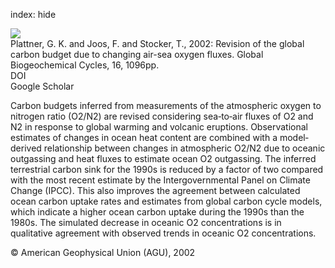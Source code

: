 index: hide

<div class="Citation">
    <div class="Citation-thumb CitationThumb-linked"  data-href="https://doi.org/10.1029/2001gb001746">
      <img src="https://static.claimspace.cloud/climate-study-static/refs/thumbs/6/Plattner_et_al_2002-thumb.png" />
    </div>

  <div class="Citation-body">
    <div class="Citation-text">Plattner, G. K. and Joos, F. and Stocker, T., 2002: Revision of the global carbon budget due to changing air-sea oxygen fluxes. <span class="Article-journal">Global Biogeochemical Cycles, </span><span class="Article-volume">16, </span>1096pp.</div>
    <div class="Citation-links">
      <div class="CitationLink" data-href="https://doi.org/10.1029/2001gb001746">
        <div class="CitationLink-icon CitationLink-Doi"></div>
        <div class="CitationLink-text">DOI</div>
      </div>
      <div class="CitationLink" data-href="https://scholar.google.com/scholar?q=10.1029/2001gb001746">
        <div class="CitationLink-icon CitationLink-Scholar"></div>
        <div class="CitationLink-text">Google Scholar</div>
      </div>
    </div>
  </div>
</div>

Carbon budgets inferred from measurements of the atmospheric oxygen to nitrogen ratio (O2/N2) are revised considering sea‐to‐air fluxes of O2 and N2 in response to global warming and volcanic eruptions. Observational estimates of changes in ocean heat content are combined with a model‐derived relationship between changes in atmospheric O2/N2 due to oceanic outgassing and heat fluxes to estimate ocean O2 outgassing. The inferred terrestrial carbon sink for the 1990s is reduced by a factor of two compared with the most recent estimate by the Intergovernmental Panel on Climate Change (IPCC). This also improves the agreement between calculated ocean carbon uptake rates and estimates from global carbon cycle models, which indicate a higher ocean carbon uptake during the 1990s than the 1980s. The simulated decrease in oceanic O2 concentrations is in qualitative agreement with observed trends in oceanic O2 concentrations.

<div class="Citation-copy">
&copy; American Geophysical Union (AGU), 2002
</div>